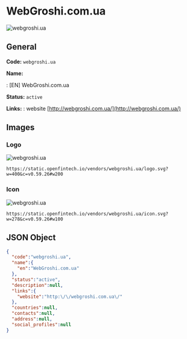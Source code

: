 
# WebGroshi.com.ua 
![webgroshi.ua](https://static.openfintech.io/vendors/webgroshi.ua/logo.svg?w=400&c=v0.59.26#w200)  

## General 
 
**Code:** `webgroshi.ua` 
 
**Name:** 
 
:	[EN] WebGroshi.com.ua 
 
**Status:** `active` 
 
**Links:** 
: website [http://webgroshi.com.ua/](http://webgroshi.com.ua/) 
 

## Images 

### Logo 
 
![webgroshi.ua](https://static.openfintech.io/vendors/webgroshi.ua/logo.svg?w=400&c=v0.59.26#w200)  

```
https://static.openfintech.io/vendors/webgroshi.ua/logo.svg?w=400&c=v0.59.26#w200
```  

### Icon 
 
![webgroshi.ua](https://static.openfintech.io/vendors/webgroshi.ua/icon.svg?w=278&c=v0.59.26#w100)  

```
https://static.openfintech.io/vendors/webgroshi.ua/icon.svg?w=278&c=v0.59.26#w100
```  

## JSON Object 

```json
{
  "code":"webgroshi.ua",
  "name":{
    "en":"WebGroshi.com.ua"
  },
  "status":"active",
  "description":null,
  "links":{
    "website":"http:\/\/webgroshi.com.ua\/"
  },
  "countries":null,
  "contacts":null,
  "address":null,
  "social_profiles":null
}
```  
